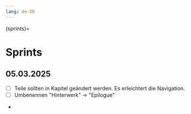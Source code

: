 ```yaml
---
lang: de-DE
---
```

(sprints)=
# Sprints

## 05.03.2025
- [ ] Teile sollten in Kapitel geändert werden. Es erleichtert die Navigation. 
- [ ] Umbenennen "Hinterwerk" -> "Epilogue"
- 